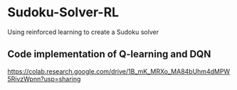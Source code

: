 # Sudoku-Solver-RL
Using reinforced learning to create a Sudoku solver
## Code implementation of Q-learning and DQN
https://colab.research.google.com/drive/1B_mK_MRXo_MA84bUhm4dMPW5RivzWpnn?usp=sharing
